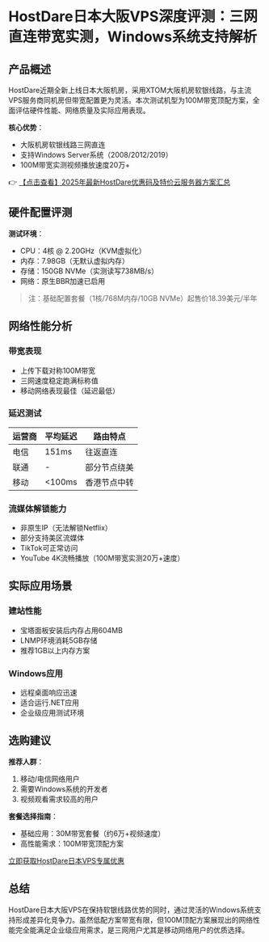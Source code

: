 # HostDare日本大阪VPS深度评测：三网直连带宽实测，Windows系统支持解析

## 产品概述

HostDare近期全新上线日本大阪机房，采用XTOM大阪机房软银线路，与主流VPS服务商同机房但带宽配置更为灵活。本次测试机型为100M带宽顶配方案，全面评估硬件性能、网络质量及实际应用表现。

**核心优势**：
- 大阪机房软银线路三网直连
- 支持Windows Server系统（2008/2012/2019）
- 100M带宽实测视频播放速度20万+

👉 [【点击查看】2025年最新HostDare优惠码及特价云服务器方案汇总](https://bit.ly/hostdare)

## 硬件配置评测

**测试环境**：
- CPU：4核 @ 2.20GHz（KVM虚拟化）
- 内存：7.98GB（无默认虚拟内存）
- 存储：150GB NVMe（实测读写738MB/s）
- 网络：原生BBR加速已启用

> 注：基础配置套餐（1核/768M内存/10GB NVMe）起售价18.39美元/半年

## 网络性能分析

### 带宽表现
- 上传下载对称100M带宽
- 三网速度稳定跑满标称值
- 移动网络表现最佳（延迟最低）

### 延迟测试
| 运营商 | 平均延迟 | 路由特点 |
|--------|----------|----------|
| 电信   | 151ms    | 往返直连 |
| 联通   | -        | 部分节点绕美 |
| 移动   | <100ms   | 香港节点中转 |

### 流媒体解锁能力
- 非原生IP（无法解锁Netflix）
- 部分支持美区流媒体
- TikTok可正常访问
- YouTube 4K流畅播放（100M带宽实测20万+速度）

## 实际应用场景

### 建站性能
- 宝塔面板安装后内存占用604MB
- LNMP环境消耗5GB存储
- 推荐1GB以上内存方案

### Windows应用
- 远程桌面响应迅速
- 适合运行.NET应用
- 企业级应用测试环境

## 选购建议

**推荐人群**：
1. 移动/电信网络用户
2. 需要Windows系统的开发者
3. 视频观看需求较高的用户

**套餐选择指南**：
- 基础应用：30M带宽套餐（约6万+视频速度）
- 高性能需求：100M带宽顶配方案

[立即获取HostDare日本VPS专属优惠](https://bit.ly/hostdare)

## 总结

HostDare日本大阪VPS在保持软银线路优势的同时，通过灵活的Windows系统支持形成差异化竞争力。虽然低配方案带宽有限，但100M顶配方案展现出的网络性能完全能满足企业级应用需求，是三网用户尤其是移动网络用户的优质选择。